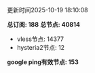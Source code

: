 更新时间2025-10-19 18:10:08

**总订阅: 188**
**总节点: 40814**
- vless节点: 14377
- hysteria2节点: 12

**google ping有效节点: 153**

